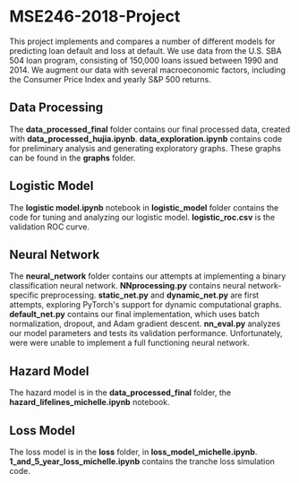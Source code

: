 # MSE246-2018-Project

This project implements and compares a number of different models for predicting loan default and loss at default. We use data from the U.S. SBA 504 loan program, consisting of 150,000 loans issued between 1990 and 2014. We augment our data with several macroeconomic factors, including the Consumer Price Index and yearly S&P 500 returns.

## Data Processing

The __data_processed_final__ folder contains our final processed data, created with __data_processed_hujia.ipynb__. __data_exploration.ipynb__ contains code for preliminary analysis and generating exploratory graphs. These graphs can be found in the __graphs__ folder. 

## Logistic Model

The __logistic model.ipynb__ notebook in __logistic_model__ folder contains the code for tuning and analyzing our logistic model. __logistic_roc.csv__ is the validation ROC curve. 

## Neural Network

The __neural_network__ folder contains our attempts at implementing a binary classification neural network. __NNprocessing.py__ contains neural network-specific preprocessing. __static_net.py__ and __dynamic_net.py__ are first attempts, exploring PyTorch's support for dynamic computational graphs. __default_net.py__ contains our final implementation, which uses batch normalization, dropout, and Adam gradient descent. __nn_eval.py__ analyzes our model parameters and tests its validation performance. Unfortunately, were were unable to implement a full functioning neural network. 

## Hazard Model

The hazard model is in the __data_processed_final__ folder, the __hazard_lifelines_michelle.ipynb__ notebook. 

## Loss Model

The loss model is in the __loss__ folder, in __loss_model_michelle.ipynb__. __1_and_5_year_loss_michelle.ipynb__ contains the tranche loss simulation code. 